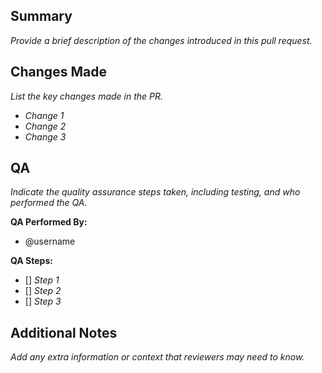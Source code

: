 ## Summary
*Provide a brief description of the changes introduced in this pull request.*

## Changes Made
*List the key changes made in the PR.*
- *Change 1*
- *Change 2*
- *Change 3*

## QA
*Indicate the quality assurance steps taken, including testing, and who performed the QA.*

**QA Performed By:**
- @username

**QA Steps:**
- [] *Step 1*
- [] *Step 2*
- [] *Step 3*

## Additional Notes
*Add any extra information or context that reviewers may need to know.*

